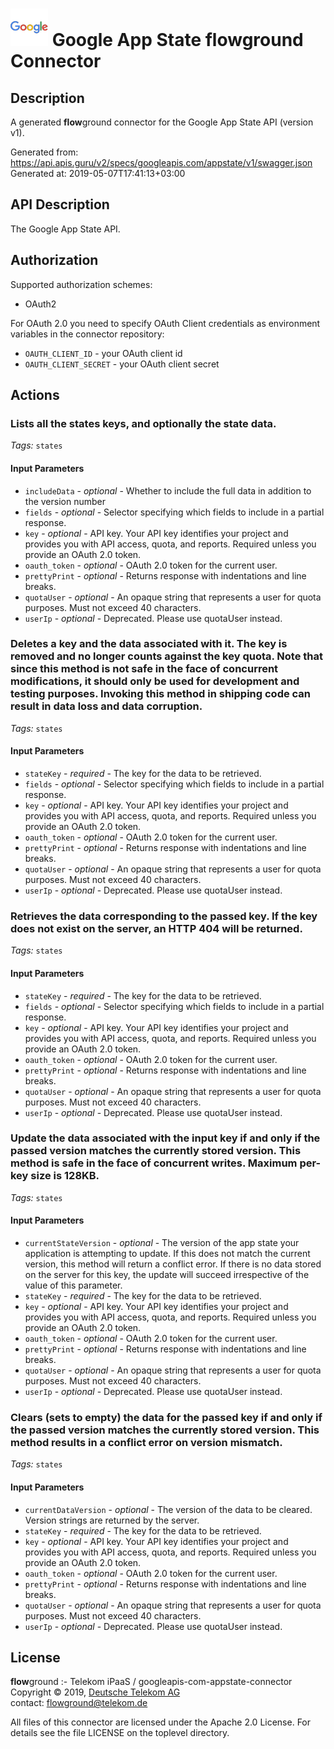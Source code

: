 # ![LOGO](logo.png) Google App State **flow**ground Connector

## Description

A generated **flow**ground connector for the Google App State API (version v1).

Generated from: https://api.apis.guru/v2/specs/googleapis.com/appstate/v1/swagger.json<br/>
Generated at: 2019-05-07T17:41:13+03:00

## API Description

The Google App State API.

## Authorization

Supported authorization schemes:
- OAuth2

For OAuth 2.0 you need to specify OAuth Client credentials as environment variables in the connector repository:
* `OAUTH_CLIENT_ID` - your OAuth client id
* `OAUTH_CLIENT_SECRET` - your OAuth client secret

## Actions

### Lists all the states keys, and optionally the state data.

*Tags:* `states`

#### Input Parameters
* `includeData` - _optional_ - Whether to include the full data in addition to the version number
* `fields` - _optional_ - Selector specifying which fields to include in a partial response.
* `key` - _optional_ - API key. Your API key identifies your project and provides you with API access, quota, and reports. Required unless you provide an OAuth 2.0 token.
* `oauth_token` - _optional_ - OAuth 2.0 token for the current user.
* `prettyPrint` - _optional_ - Returns response with indentations and line breaks.
* `quotaUser` - _optional_ - An opaque string that represents a user for quota purposes. Must not exceed 40 characters.
* `userIp` - _optional_ - Deprecated. Please use quotaUser instead.

### Deletes a key and the data associated with it. The key is removed and no longer counts against the key quota. Note that since this method is not safe in the face of concurrent modifications, it should only be used for development and testing purposes. Invoking this method in shipping code can result in data loss and data corruption.

*Tags:* `states`

#### Input Parameters
* `stateKey` - _required_ - The key for the data to be retrieved.
* `fields` - _optional_ - Selector specifying which fields to include in a partial response.
* `key` - _optional_ - API key. Your API key identifies your project and provides you with API access, quota, and reports. Required unless you provide an OAuth 2.0 token.
* `oauth_token` - _optional_ - OAuth 2.0 token for the current user.
* `prettyPrint` - _optional_ - Returns response with indentations and line breaks.
* `quotaUser` - _optional_ - An opaque string that represents a user for quota purposes. Must not exceed 40 characters.
* `userIp` - _optional_ - Deprecated. Please use quotaUser instead.

### Retrieves the data corresponding to the passed key. If the key does not exist on the server, an HTTP 404 will be returned.

*Tags:* `states`

#### Input Parameters
* `stateKey` - _required_ - The key for the data to be retrieved.
* `fields` - _optional_ - Selector specifying which fields to include in a partial response.
* `key` - _optional_ - API key. Your API key identifies your project and provides you with API access, quota, and reports. Required unless you provide an OAuth 2.0 token.
* `oauth_token` - _optional_ - OAuth 2.0 token for the current user.
* `prettyPrint` - _optional_ - Returns response with indentations and line breaks.
* `quotaUser` - _optional_ - An opaque string that represents a user for quota purposes. Must not exceed 40 characters.
* `userIp` - _optional_ - Deprecated. Please use quotaUser instead.

### Update the data associated with the input key if and only if the passed version matches the currently stored version. This method is safe in the face of concurrent writes. Maximum per-key size is 128KB.

*Tags:* `states`

#### Input Parameters
* `currentStateVersion` - _optional_ - The version of the app state your application is attempting to update. If this does not match the current version, this method will return a conflict error. If there is no data stored on the server for this key, the update will succeed irrespective of the value of this parameter.
* `stateKey` - _required_ - The key for the data to be retrieved.
* `key` - _optional_ - API key. Your API key identifies your project and provides you with API access, quota, and reports. Required unless you provide an OAuth 2.0 token.
* `oauth_token` - _optional_ - OAuth 2.0 token for the current user.
* `prettyPrint` - _optional_ - Returns response with indentations and line breaks.
* `quotaUser` - _optional_ - An opaque string that represents a user for quota purposes. Must not exceed 40 characters.
* `userIp` - _optional_ - Deprecated. Please use quotaUser instead.

### Clears (sets to empty) the data for the passed key if and only if the passed version matches the currently stored version. This method results in a conflict error on version mismatch.

*Tags:* `states`

#### Input Parameters
* `currentDataVersion` - _optional_ - The version of the data to be cleared. Version strings are returned by the server.
* `stateKey` - _required_ - The key for the data to be retrieved.
* `key` - _optional_ - API key. Your API key identifies your project and provides you with API access, quota, and reports. Required unless you provide an OAuth 2.0 token.
* `oauth_token` - _optional_ - OAuth 2.0 token for the current user.
* `prettyPrint` - _optional_ - Returns response with indentations and line breaks.
* `quotaUser` - _optional_ - An opaque string that represents a user for quota purposes. Must not exceed 40 characters.
* `userIp` - _optional_ - Deprecated. Please use quotaUser instead.

## License

**flow**ground :- Telekom iPaaS / googleapis-com-appstate-connector<br/>
Copyright © 2019, [Deutsche Telekom AG](https://www.telekom.de)<br/>
contact: flowground@telekom.de

All files of this connector are licensed under the Apache 2.0 License. For details
see the file LICENSE on the toplevel directory.
